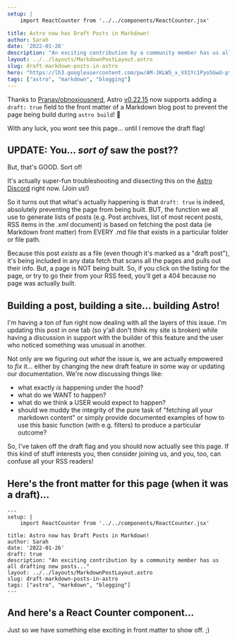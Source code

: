 ```yaml
---
setup: |
    import ReactCounter from '../../components/ReactCounter.jsx'

title: Astro now has Draft Posts in Markdown!
author: Sarah
date: '2022-01-26'
description: "An exciting contribution by a community member has us all drafting new posts..."
layout: ../../layouts/MarkdownPostLayout.astro
slug: draft-markdown-posts-in-astro
hero: "https://lh3.googleusercontent.com/pw/AM-JKLW5_x_VX1Yc1Pyo5GwU-ptYInDKww8s1e9OxFZNGoPrqmZSu0afEyM5uLzZgnzE8ahMZ3KBbPPZE4CxZxFAz54jcbG3zdFpcSt_hrBO1elOH22xgLg1ASZfgVl9SYGB_koYDxhm8kISu6VAyJkLzvLXFQ=w250-no?"
tags: ["astro", "markdown", "blogging"]
---
```

Thanks to [Pranav/obnoxiousnerd](https://github.com/obnoxiousnerd), Astro [v0.22.15](https://github.com/withastro/astro/blob/main/packages/astro/CHANGELOG.md#02215) now supports adding a `draft: true` field to the front matter of a Markdown blog post to prevent the page being build during `astro build`! 🥳

With any luck, you wont see this page... until I remove the draft flag!

## UPDATE: You... *sort of* saw the post??

But, that's GOOD. Sort of!

It's actually super-fun troubleshooting and dissecting this on the [Astro Discord](https://astro.build.chat) right now. (Join us!)

So it turns out that what's actually happening is that `draft: true` is indeed, absolutely preventing the page from being built. BUT, the function we all use to generate lists of posts (e.g. Post archives, list of most recent posts, RSS items in the .xml document) is based on fetching the post data (ie Markdown front matter) from EVERY .md file that exists in a particular folder or file path.

Because this post *exists* as a file (even though it's marked as a "draft post"), it's being included in any data fetch that scans all the pages and pulls out their info. But, a page is NOT being built. So, if you click on the listing for the page, or try to go their from your RSS feed, you'll get a 404 because no page was actually built.

## Building a post, building a site... building Astro!

I'm having a ton of fun right now dealing with all the layers of this issue. I'm updating this post in one tab (so y'all don't think my site is broken) while having a discussion in support with the builder of this feature and the user who noticed something was unusual in another.

Not only are we figuring out *what* the issue is, we are actually empowered to *fix* it... either by changing the new draft feature in some way or updating our documentation. We're now discussing things like:

- what exactly *is* happening under the hood?
- what do we WANT to happen?
- what do we think a USER would expect to happen?
- should we muddy the integrity of the pure task of "fetching all your markdown content" or simply provide documented examples of how to use this basic function (with e.g. filters) to produce a particular outcome?

So, I've taken off the draft flag and you should now actually see this page. If this kind of stuff interests you, then consider joining us, and you, too, can confuse all your RSS readers!

## Here's the front matter for this page (when it was a draft)... 

```astro
---
setup: |
    import ReactCounter from '../../components/ReactCounter.jsx'

title: Astro now has Draft Posts in Markdown!
author: Sarah
date: '2022-01-26'
draft: true
description: "An exciting contribution by a community member has us all drafting new posts..."
layout: ../../layouts/MarkdownPostLayout.astro
slug: draft-markdown-posts-in-astro
tags: ["astro", "markdown", "blogging"]
---
```

## And here's a React Counter component...

Just so we have something else exciting in front matter to show off.  ;)

<ReactCounter client:load/>
